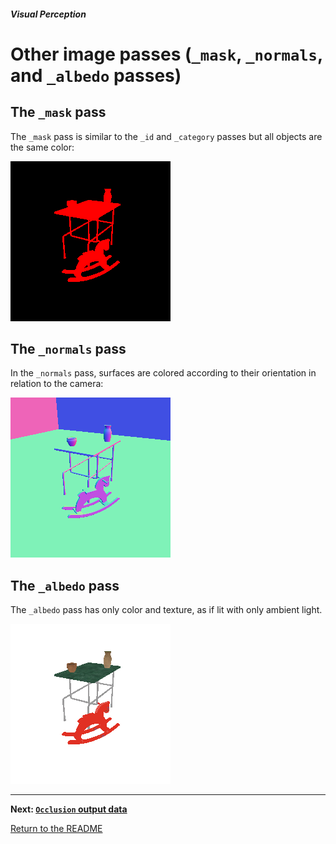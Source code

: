 ##### Visual Perception

# Other image passes (`_mask`, `_normals`, and `_albedo` passes)

## The `_mask` pass

The `_mask` pass is similar to the `_id` and `_category` passes but all objects are the same color:

![](images/mask_0000.png)

## The `_normals` pass

In the `_normals` pass, surfaces are colored according to their orientation in relation to the camera:

![](images/normals_0000.png)

## The `_albedo` pass

The `_albedo` pass has only color and texture, as if lit with only ambient light.

![](images/albedo_0000.png)

***

**Next: [`Occlusion` output data](occlusion.md)**

[Return to the README](../../README.md)

